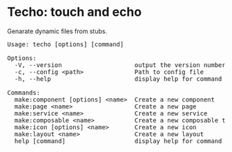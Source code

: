 # Techo: touch and echo

Genarate dynamic files from stubs. 

<pre>Usage: techo [options] [command]

Options:
  -V, --version                    output the version number
  -c, --config &lt;path&gt;              Path to config file
  -h, --help                       display help for command

Commands:
  make:component [options] &lt;name&gt;  Create a new component
  make:page &lt;name&gt;                 Create a new page
  make:service &lt;name&gt;              Create a new service
  make:composable &lt;name&gt;           Create a new composable that contains related hooks, contexts, providers, HOCs
  make:icon [options] &lt;name&gt;       Create a new icon
  make:layout &lt;name&gt;               Create a new layout
  help [command]                   display help for command</pre>